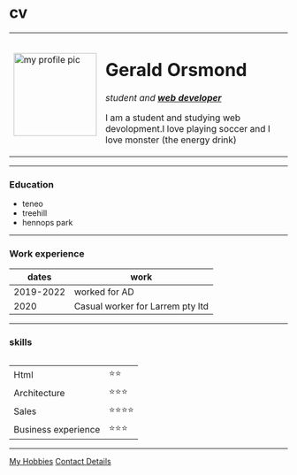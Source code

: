 # cv
<!DOCTYPE html>
<html>

<head>
  <meta charset="utf-8">
  <title>gerald's personal site</title>
  <link rel="stylesheet" href="css/styles.css">
</head>

<body>
  <table cellspacing="20">
    <tr>
      <td><img src="https://i.pinimg.com/originals/3e/7f/36/3e7f363888f3062c6ca4363cad234088.png" alt="my profile pic"width="150" height="150"</td>
      <td><h1>Gerald Orsmond</h1>
    <p><em>student and <strong><a href="https://www.payscale.com/research/ZA/Job=Web_Developer/Salary">web developer</a></strong></em></p>
    <p>I am a student and studying web devolopment.I love playing soccer and I love monster (the energy drink)</p></td>
    </tr>
  </table>

<hr>
<h3>Education</h3>
<ul>
  <li>teneo</li>
  <li>treehill</li>
  <li>hennops park</li>
</ul>
<hr>
<h3>Work experience</h3>
<table>
<thead>
  <tr>
    <th>dates</th>
    <th>work</th>
  </tr>
</thead>
<tbody>

</tbody>
<tfoot>

</tfoot>
  <tr>
    <td>2019-2022</td>
    <td>worked for AD</td>
  </tr>
  <tr>
    <td>2020</td>
    <td>Casual worker for Larrem pty ltd</td>
  </tr>
</table>
<hr>
<h3>skills</h3>
<table>
  <tr>
    <table cellspacing="10">
      <tr>
        <td>Html</td>
        <td>⭐⭐</td>
      </tr>
      <tr>
        <td>Architecture</td>
        <td>⭐⭐⭐</td>
      </tr>
      <tr>
        <td>Sales</td>
        <td>⭐⭐⭐⭐</td>
      </tr>
      <tr>
        <td>Business experience </td>
        <td>⭐⭐⭐</td>
      </tr>
    </table>
<hr>
<a href="hobbies.html">My Hobbies</a>
<a href="contact details.html">Contact Details</a>
</body>

</html>

